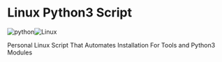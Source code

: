 # Linux Python3 Script

![python](https://user-images.githubusercontent.com/102762345/189622261-a196418e-bdf5-467d-8d6f-02d46fefe126.png)![Linux](https://user-images.githubusercontent.com/102762345/189622428-4d81aeb0-a7af-4d04-83fa-66c1793a4d91.png)


Personal Linux Script That Automates Installation For Tools and Python3 Modules


